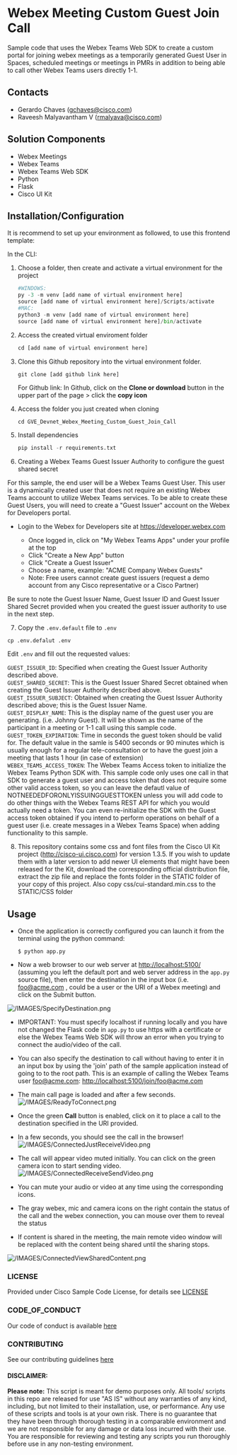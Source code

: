 # Webex Meeting Custom Guest Join Call
Sample code that uses the Webex Teams Web SDK to create a custom portal for joining webex meetings as a temporarily generated Guest User in Spaces, scheduled meetings or meetings in PMRs in addition to being able to call other Webex Teams users directly 1-1. 


## Contacts
* Gerardo Chaves (gchaves@cisco.com)
* Raveesh Malyavantham V (rmalyava@cisco.com)

## Solution Components
*  Webex Meetings
*  Webex Teams
*  Webex Teams Web SDK
*  Python
*  Flask
*  Cisco UI Kit

## Installation/Configuration

It is recommend to set up your environment as followed, to use this frontend template:

In the CLI:
1.	Choose a folder, then create and activate a virtual environment for the project
    ```python
    #WINDOWS:
    py -3 -m venv [add name of virtual environment here] 
    source [add name of virtual environment here]/Scripts/activate
    #MAC:
    python3 -m venv [add name of virtual environment here] 
    source [add name of virtual environment here]/bin/activate
    ```

2. Access the created virtual enviroment folder
    ```python
    cd [add name of virtual environment here] 
    ```

3.	Clone this Github repository into the virtual environment folder.
    ```python
    git clone [add github link here]
    ```
    For Github link: 
        In Github, click on the **Clone or download** button in the upper part of the page > click the **copy icon**
         

4. Access the folder you just created when cloning
    ```
    cd GVE_Devnet_Webex_Meeting_Custom_Guest_Join_Call
    ```

5.	Install dependencies
    ```python
    pip install -r requirements.txt
    ```

6. Creating a Webex Teams Guest Issuer Authority to configure the guest shared secret

For this sample, the end user will be a Webex Teams Guest User.
This user is a dynamically created user that does not require an existing Webex Teams account to utilize Webex Teams services.
To be able to create these Guest Users, you will need to create a "Guest Issuer" account on the Webex for Developers portal.

- Login to the Webex for Developers site at <https://developer.webex.com>

  - Once logged in, click on "My Webex Teams Apps" under your profile at the top
  - Click "Create a New App" button
  - Click "Create a Guest Issuer"
  - Choose a name, example: "ACME Company Webex Guests"
  - Note: Free users cannot create guest issuers (request a demo account from any Cisco representative or a Cisco Partner)  

Be sure to note the Guest Issuer Name, Guest Issuer ID and Guest Issuer Shared Secret provided when you created the guest issuer authority to use in the next step.   

7. Copy the `.env.default` file to `.env` 
```
cp .env.defalut .env
```
Edit `.env` and fill out the requested values:  

`GUEST_ISSUER_ID`: Specified when creating the Guest Issuer Authority described above.  
`GUEST_SHARED_SECRET`: This is the Guest Issuer Shared Secret obtained when creating the Guest Issuer Authority described above.  
`GUEST_ISSUER_SUBJECT`: Obtained when creating the Guest Issuer Authority described above; this is the Guest Issuer Name.  
`GUEST_DISPLAY_NAME`: This is the display name of the guest user you are generating. (i.e. Johnny Guest). It will be shown as the name of the participant in a meeting or 1-1 call using this sample code.  
`GUEST_TOKEN_EXPIRATION`: Time in seconds the guest token should be valid for. The default value  in the samle is 5400 seconds or 90 minutes which is usually enough for a regular tele-consultation or to have the guest join a meeting that lasts 1 hour (in case of extension)  
`WEBEX_TEAMS_ACCESS_TOKEN`: The Webex Teams Access token to initialize the Webex Teams Python SDK with. This sample code only uses one call in that SDK to generate a guest user and access token that does not require some other valid access token, so you can leave the defautl value of  NOTNEEDEDFORONLYISSUINGGUESTTOKEN  unless you will add code to do other things with the Webex Teams REST API for which you would actually need a token. You can even re-initialize the SDK with the Guest access token obtained if you intend to perform operations on behalf of a guest user (i.e. create messages in a Webex Teams Space) when adding functionality to this sample.    


8. This repository contains some css and font files from the Cisco UI Kit project (http://cisco-ui.cisco.com) for version 1.3.5. If you wish to update them with a later version to add newer UI elements that might have been released for the Kit, download the corresponding official distribution file, extract the zip file and replace the fonts folder in the STATIC folder of your copy of this project. Also copy css/cui-standard.min.css to the STATIC/CSS folder  


## Usage
 
 
  - Once the application is correctly configured you can launch it from the terminal using the python command:

    ```$ python app.py```

  - Now a web browser to our web server at <http://localhost:5100/> (assuming you left the default port and web server address in the `app.py` source file), then enter the destination in the input box (i.e. foo@acme.com , could be a user or the URI of a Webex meeting) and click on the Submit button.  

![/IMAGES/SpecifyDestination.png](/IMAGES/SpecifyDestination.png)

  - IMPORTANT: You must specify localhost if running locally and you have not changed the Flask code in `app.py` to use https with a certificate or else the Webex Teams Web SDK will throw an error when you trying  to connect the audio/video of the call.  

  - You can also specify the destination to call without having to enter it in an input box by using the 'join' path of the sample application instead of going to to the root path. This is an example of calling the Webex Teams user foo@acme.com: <http://localhost:5100/join/foo@acme.com>  

  - The main call page is loaded and after a few seconds.  
  ![/IMAGES/ReadyToConnect.png](/IMAGES/ReadyToConnect.png)

  
  - Once the green **Call** button is enabled, click on it to place a call to the destination specified in the URI provided.  

  - In a few seconds, you should see the call in the browser!  
  ![/IMAGES/ConnectedJustReceiveVideo.png](/IMAGES/ConnectedJustReceiveVideo.png)

  - The call will appear video muted initially. You can click on the green camera icon to start sending video. 
  ![/IMAGES/ConnectedReceiveSendVideo.png](/IMAGES/ConnectedReceiveSendVideo.png)


  - You can mute your audio or video at any time using the corresponding icons.  

  - The gray webex, mic and camera icons on the right contain the status of the call and the webex connection, you can mouse over them to reveal the status  

  - If content is shared in the meeting, the main remote video window will be replaced with the content being shared until the sharing stops.  

 ![/IMAGES/ConnectedViewSharedContent.png](/IMAGES/ConnectedViewSharedContent.png)



### LICENSE

Provided under Cisco Sample Code License, for details see [LICENSE](LICENSE.md)

### CODE_OF_CONDUCT

Our code of conduct is available [here](CODE_OF_CONDUCT.md)

### CONTRIBUTING

See our contributing guidelines [here](CONTRIBUTING.md)

#### DISCLAIMER:
<b>Please note:</b> This script is meant for demo purposes only. All tools/ scripts in this repo are released for use "AS IS" without any warranties of any kind, including, but not limited to their installation, use, or performance. Any use of these scripts and tools is at your own risk. There is no guarantee that they have been through thorough testing in a comparable environment and we are not responsible for any damage or data loss incurred with their use.
You are responsible for reviewing and testing any scripts you run thoroughly before use in any non-testing environment.

